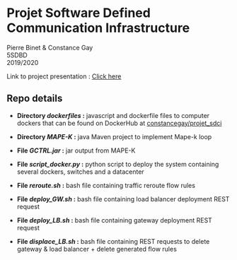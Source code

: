 # Projet Software Defined Communication Infrastructure

Pierre Binet & Constance Gay  
5SDBD  
2019/2020 

Link to project presentation : [Click here](tiny.cc/Projet-SDCI)

## Repo details
- __Directory ___dockerfiles___ :__ javascript and dockerfile files to computer dockers that can be found on DockerHub at  [constancegay/projet_sdci](https://hub.docker.com/repository/docker/constancegay/projet_sdci)
  
- __Directory ___MAPE-K___ :__ java Maven project to implement Mape-k loop
- __File ___GCTRL.jar___ :__ jar output from MAPE-K
- __File ___script_docker.py___ :__ python script to deploy the system containing several dockers, switches and a datacenter
- __File ___reroute.sh___ :__  bash file containing traffic reroute flow rules
- __File ___deploy_GW.sh___ :__ bash file containing load balancer deployment REST request 
- __File ___deploy_LB.sh___ :__ bash file containing gateway deployment REST request
- __File ___displace_LB.sh___ :__ bash file containing REST requests to delete gateway & load balancer + delete generated flow rules
